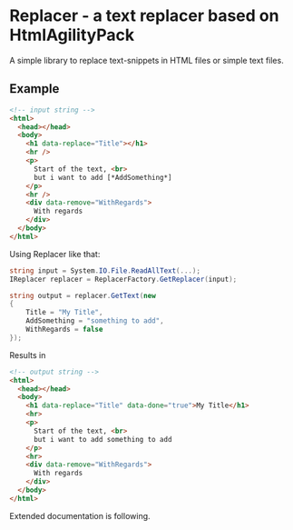 # Replacer - a text replacer based on HtmlAgilityPack

A simple library to replace text-snippets in HTML files or simple text files.

## Example
```html
<!-- input string -->
<html>
  <head></head>
  <body>
    <h1 data-replace="Title"></h1>
    <hr />
    <p>
      Start of the text, <br>
      but i want to add [*AddSomething*]
    </p>
    <hr />
    <div data-remove="WithRegards">
      With regards
    </div>
  </body>
</html>
```

Using Replacer like that:
```csharp
string input = System.IO.File.ReadAllText(...);
IReplacer replacer = ReplacerFactory.GetReplacer(input);

string output = replacer.GetText(new
{
    Title = "My Title",
    AddSomething = "something to add",
    WithRegards = false
});
```

Results in
```html
<!-- output string -->
<html> 
  <head></head>
  <body> 
    <h1 data-replace="Title" data-done="true">My Title</h1>
    <hr>
    <p>
      Start of the text, <br>
      but i want to add something to add
    </p>
    <hr>
    <div data-remove="WithRegards">
      With regards
    </div>
  </body>
</html>
```

Extended documentation is following.
